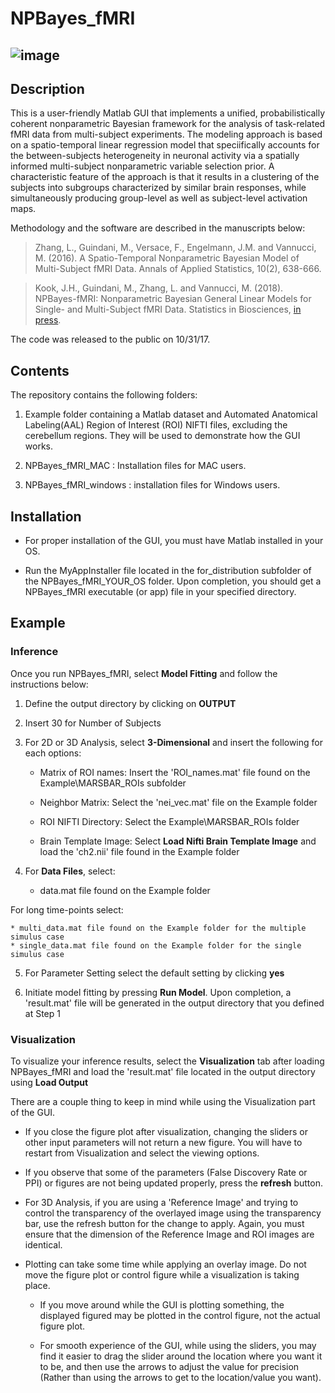 NPBayes_fMRI
===
![image](https://cpb-us-e1.wpmucdn.com/blogs.rice.edu/dist/0/5714/files/2017/12/figureNPBayes-1txt4ez-1024x696-y9y6qq.jpg)
---

## Description

This is a user-friendly Matlab GUI that implements a unified, probabilistically coherent nonparametric Bayesian framework for the analysis of task-related fMRI data from multi-subject experiments. The modeling approach is based on a spatio-temporal linear regression model that speciifically accounts for the between-subjects heterogeneity in neuronal activity via a spatially informed multi-subject nonparametric variable selection prior. A characteristic feature of the approach is that it results in a clustering of the subjects into subgroups characterized by similar brain responses, while simultaneously producing group-level as well
as subject-level activation maps. 

Methodology and the software are described in the manuscripts below:

> Zhang, L., Guindani, M., Versace, F., Engelmann, J.M. and Vannucci, M. (2016). A Spatio-Temporal Nonparametric Bayesian Model of Multi-Subject fMRI Data. Annals of Applied Statistics, 10(2), 638-666.

> Kook, J.H., Guindani, M., Zhang, L. and Vannucci, M. (2018). NPBayes-fMRI: Nonparametric Bayesian General Linear Models for Single- and Multi-Subject fMRI Data. Statistics in Biosciences, [in press](http://www.stat.rice.edu/~marina/papers/SIBS_online.pdf).

The code was released to the public on 10/31/17.

## Contents

The repository contains the following folders:

1. Example folder containing a Matlab dataset and Automated Anatomical Labeling(AAL) Region of Interest (ROI) NIFTI files, excluding the cerebellum regions. They will be used to demonstrate how the GUI works. 

2. NPBayes_fMRI_MAC : Installation files for MAC users.

3. NPBayes_fMRI_windows : installation files for Windows users.

## Installation

* For proper installation of the GUI, you must have Matlab installed in your OS.

* Run the MyAppInstaller file located in the for_distribution subfolder of the NPBayes_fMRI_YOUR_OS folder. Upon completion, you should get a NPBayes_fMRI executable (or app) file in your specified directory.

## Example


### Inference

Once you run NPBayes_fMRI, select **Model Fitting** and follow the instructions below:

1. Define the output directory by clicking on **OUTPUT**

2. Insert 30 for Number of Subjects

3. For 2D or 3D Analysis, select **3-Dimensional** and insert the following for each options:

    * Matrix of ROI names: Insert the 'ROI_names.mat' file found on the Example\MARSBAR_ROIs subfolder

    * Neighbor Matrix: Select the 'nei_vec.mat' file on the Example folder
    
    * ROI NIFTI Directory: Select the Example\MARSBAR_ROIs folder
    
    * Brain Template Image: Select **Load Nifti Brain Template Image** and load the 'ch2.nii' file found in the Example folder

4. For **Data Files**, select: 

    * data.mat file found on the Example folder

For long time-points select:

    * multi_data.mat file found on the Example folder for the multiple simulus case
    * single_data.mat file found on the Example folder for the single simulus case

5. For Parameter Setting select the default setting by clicking **yes**

6. Initiate model fitting by pressing **Run Model**. Upon completion, a 'result.mat' file will be generated in the output directory that you defined at Step 1

### Visualization

To visualize your inference results, select the **Visualization** tab after loading NPBayes_fMRI and load the 'result.mat' file located in the output directory using **Load Output**

There are a couple thing to keep in mind while using the Visualization part of the GUI.

* If you close the figure plot after visualization, changing the sliders or other input parameters will not return a new figure. You will have to restart from Visualization and select the viewing options.

* If you observe that some of the parameters (False Discovery Rate or PPI) or figures are not being updated properly, press the **refresh** button.

* For 3D Analysis, if you are using a 'Reference Image' and trying to control the transparency of the overlayed image using the transparency bar, use the refresh button for the change to apply. Again, you must ensure that the dimension of the Reference Image and ROI images are identical.

* Plotting can take some time while applying an overlay image. Do not move the figure plot or control figure while a visualization is taking place. 

    * If you move around while the GUI is plotting something, the displayed figured may be plotted in the control figure, not the actual figure plot.

    * For smooth experience of the GUI, while using the sliders, you may find it easier to drag the slider around the location where you want it to be, and then use the arrows to adjust the value for precision (Rather than using the arrows to get to the location/value you want). 
